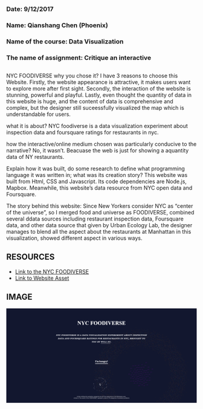 ### Date: 9/12/2017
### Name: Qianshang Chen (Phoenix)
### Name of the course: Data Visualization
### The name of assignment: Critique an interactive

## 

NYC  FOODIVERSE
why you chose it?
I have 3 reasons to choose this Website. Firstly, the website appearance is attractive, it makes users want to explore more after first sight. Secondly, the interaction of the website is stunning, powerful and playful. Lastly, even thought the quantity of data in this website is huge, and the content of data is comprehensive and complex, but the designer still suceessfully visualized the map which is understandable for users.


what it is about?
NYC foodiverse is a data visualization experiment about inspection data and foursquare ratings for restaurants in nyc.

how the interactive/online medium chosen was particularly conducive to the narrative?
No, it wasn’t. Beacuase the web is just for showing a aquantity data of NY restaurants. 


Explain how it was built, do some research to define what programming language it was written in; what was its creation story?
This website was built from Html, CSS and Javascript. Its code dependencies are Node.js, Mapbox. Meanwhile, this website’s data resource from NYC open data and Foursquare.

The story behind this website: 
Since New Yorkers consider NYC as “center of the universe”, so I merged food and universe as FOODIVERSE, combined several ddata sources including restaurant inspection data, Foursquare data, and other data source that given by Urban Ecology Lab, the designer manages to blend all the aspect about the restaurants at Manhattan in this visualization, showed different aspect in various ways.

## RESOURCES

* [Link to the NYC FOODIVERSE](https://jiahao01121.github.io/Restaurant_data_viz/second_draft_mar_25/index.html)
* [Link to Website Asset](https://github.com/Jiahao01121/Restaurant_data_viz)

## IMAGE

![The Home page](https://github.com/qianshangchen/Phoenixdesign/blob/master/assets/firstassignment.png)
